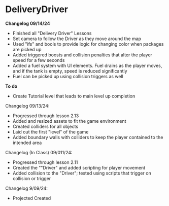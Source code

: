 # DeliveryDriver

**Changelog 09/14/24**
- Finished all "Delivery Driver" Lessons
- Set camera to follow the Driver as they move around the map
- Used "ifs" and bools to provide logic for changing color when packages are picked up
- Added triggered boosts and collision penalties that alter the player speed for a few seconds
- Added a fuel system with UI elements. Fuel drains as the player moves, and if the tank is empty, speed is reduced significantly
- Fuel can be picked up using collision triggers as well

**To do**
- Create Tutorial level that leads to main level up completion

Changelog 09/13/24:
- Progressed through lesson 2.13
- Added and resized assets to fit the game environment
- Created colliders for all objects
- Laid out the first "level" of the game
- Added boundary walls with colliders to keep the player contained to the intended area

Changelog (In Class) 09/011/24:
- Progressed through lesson 2.11
- Created the ""Driver" and added scripting for player movement
- Added collision to the "Driver"; tested using scripts that trigger on collision or trigger

Changelog 9/09/24:
- Projected Created
